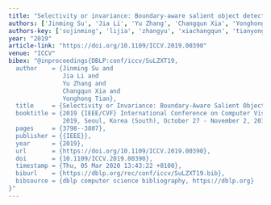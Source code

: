 ```yaml
---
title: "Selectivity or invariance: Boundary-aware salient object detection"
authors: ['Jinming Su', 'Jia Li', 'Yu Zhang', 'Changqun Xia', 'Yonghong Tian']
authors-key: ['sujinming', 'lijia', 'zhangyu', 'xiachangqun', 'tianyonghong']
year: "2019"
article-link: "https://doi.org/10.1109/ICCV.2019.00390"
venue: "ICCV"
bibex: "@inproceedings{DBLP:conf/iccv/SuLZXT19,
  author    = {Jinming Su and
               Jia Li and
               Yu Zhang and
               Changqun Xia and
               Yonghong Tian},
  title     = {Selectivity or Invariance: Boundary-Aware Salient Object Detection},
  booktitle = {2019 {IEEE/CVF} International Conference on Computer Vision, {ICCV}
               2019, Seoul, Korea (South), October 27 - November 2, 2019},
  pages     = {3798--3807},
  publisher = {{IEEE}},
  year      = {2019},
  url       = {https://doi.org/10.1109/ICCV.2019.00390},
  doi       = {10.1109/ICCV.2019.00390},
  timestamp = {Thu, 05 Mar 2020 13:43:22 +0100},
  biburl    = {https://dblp.org/rec/conf/iccv/SuLZXT19.bib},
  bibsource = {dblp computer science bibliography, https://dblp.org}
}"
---
```

